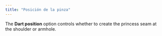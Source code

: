 ```yaml
---
title: "Posición de la pinza"
---
```


The **Dart position** option controls whether to create the princess seam at the shoulder or armhole.
